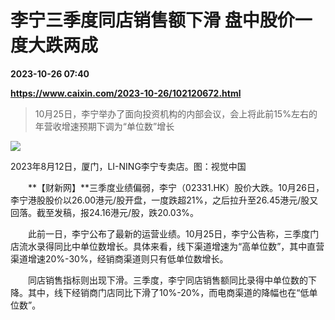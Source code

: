 # 李宁三季度同店销售额下滑 盘中股价一度大跌两成

**2023-10-26 07:40**

**https://www.caixin.com/2023-10-26/102120672.html**

> 10月25日，李宁举办了面向投资机构的内部会议，会上将此前15%左右的年营收增速预期下调为“单位数”增长

  

![](https://img.caixin.com/2023-10-26/169830573846940_840_560.jpg)

2023年8月12日，厦门，LI-NING李宁专卖店。图：视觉中国

  

　　**【财新网】**三季度业绩偏弱，李宁（02331.HK）股价大跌。10月26日，李宁港股股价以26.00港元/股开盘，一度跌超21%，之后拉升至26.45港元/股又回落。截至发稿，报24.16港元/股，跌20.03%。

　　此前一日，李宁公布了最新的运营业绩。10月25日，李宁公告称，三季度门店流水录得同比中单位数增长。具体来看，线下渠道增速为“高单位数”，其中直营渠道增速20%-30%，经销商渠道则只有低单位数增长。

　　同店销售指标则出现下滑。三季度，李宁同店销售额同比录得中单位数的下降。其中，线下经销商门店同比下滑了10%-20%，而电商渠道的降幅也在“低单位数”。